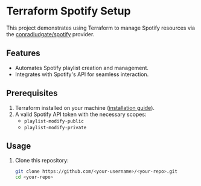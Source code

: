 # Terraform Spotify Setup

This project demonstrates using Terraform to manage Spotify resources via the [conradludgate/spotify](https://registry.terraform.io/providers/conradludgate/spotify/latest) provider.

## Features
- Automates Spotify playlist creation and management.
- Integrates with Spotify's API for seamless interaction.

## Prerequisites
1. Terraform installed on your machine ([installation guide](https://www.terraform.io/downloads.html)).
2. A valid Spotify API token with the necessary scopes:
   - `playlist-modify-public`
   - `playlist-modify-private`

## Usage

1. Clone this repository:
   ```bash
   git clone https://github.com/<your-username>/<your-repo>.git
   cd <your-repo>

